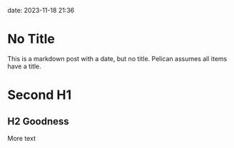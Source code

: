 date: 2023-11-18 21:36

# No Title

This is a markdown post with a date, but no title. Pelican assumes all items
have a title.

# Second H1

## H2 Goodness

More text

